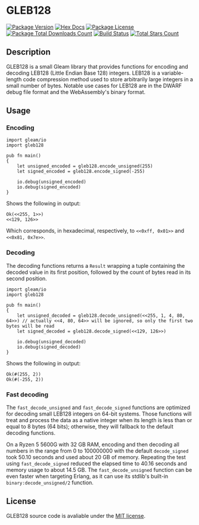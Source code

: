 # GLEB128

[![Package Version](https://img.shields.io/hexpm/v/gleb128)](https://hex.pm/packages/gleb128)
[![Hex Docs](https://img.shields.io/badge/hex-docs-ffaff3)](https://hexdocs.pm/gleb128/)
[![Package License](https://img.shields.io/hexpm/l/gleb128)](https://hex.pm/packages/gleb128)
[![Package Total Downloads Count](https://img.shields.io/hexpm/dt/gleb128)](https://hex.pm/packages/gleb128)
[![Build Status](https://img.shields.io/github/actions/workflow/status/BrendoCosta/gleb128/test.yml)](https://hex.pm/packages/gleb128)
[![Total Stars Count](https://img.shields.io/github/stars/BrendoCosta/gleb128)](https://hex.pm/packages/gleb128)

## Description

GLEB128 is a small Gleam library that provides functions for encoding and decoding LEB128 (Little Endian Base 128) integers. LEB128 is a variable-length code compression method used to store arbitrarily large integers in a small number of bytes. Notable use cases for LEB128 are in the DWARF debug file format and the WebAssembly's binary format.

## Usage

### Encoding

```gleam
import gleam/io
import gleb128

pub fn main()
{
    let unsigned_encoded = gleb128.encode_unsigned(255)
    let signed_encoded = gleb128.encode_signed(-255)

    io.debug(unsigned_encoded)
    io.debug(signed_encoded)
}
```

Shows the following in output:

```console
Ok(<<255, 1>>)
<<129, 126>>
```

Which corresponds, in hexadecimal, respectively, to ``<<0xff, 0x01>>`` and ``<<0x81, 0x7e>>``.

### Decoding

The decoding functions returns a ``Result`` wrapping a tuple containing the decoded value in its first position, followed by the count of bytes read in its second position.

```gleam
import gleam/io
import gleb128

pub fn main()
{
    let unsigned_decoded = gleb128.decode_unsigned(<<255, 1, 4, 80, 64>>) // actually <<4, 80, 64>> will be ignored, so only the first two bytes will be read
    let signed_decoded = gleb128.decode_signed(<<129, 126>>)

    io.debug(unsigned_decoded)
    io.debug(signed_decoded)
}
```

Shows the following in output:

```console
Ok(#(255, 2))
Ok(#(-255, 2))
```

### Fast decoding

The ``fast_decode_unsigned`` and ``fast_decode_signed`` functions are optimized for decoding small LEB128 integers on 64-bit systems. Those functions will treat and process the data as a native integer when its length is less than or equal to 8 bytes (64 bits); otherwise, they will fallback to the default decoding functions.

On a Ryzen 5 5600G with 32 GB RAM, encoding and then decoding all numbers in the range from 0 to 100000000 with the default ``decode_signed`` took 50.10 seconds and used about 20 GB of memory. Repeating the test using ``fast_decode_signed`` reduced the elapsed time to 40.16 seconds and memory usage to about 14.5 GB. The ``fast_decode_unsigned`` function can be even faster when targeting Erlang, as it can use its stdlib's built-in ``binary:decode_unsigned/2`` function.

## License

GLEB128 source code is avaliable under the [MIT license](/LICENSE).
